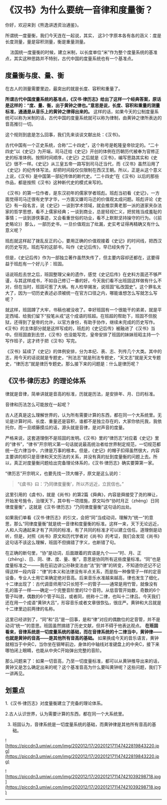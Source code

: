 # 《汉书》为什么要统一音律和度量衡？

你好，欢迎来到《熊逸讲透资治通鉴》。

所谓统一度量衡，我们今天连在一起说，其实， 这3个字原本各有各的涵义：度是长度测量，量是容积测量，衡是重量测量。

    法国统一度量衡的时候，建立米制，以长度单位“米”作为整个度量系统的基准点，其实这种思路并不特别，古代中国的度量系统也有一个基准点。

## 度量衡与度、量、衡

在古人的测量需要里边，最突出的就是长度、容积和重量了。

 **所谓古代中国度量系统的基准点，《汉书·律历志》给出了这样一个经典答案，原话是这样的：“度、量、衡，出于黄钟之律也。”意思是说，长度、容积和重量的测量标准，通通是从音乐上的黄钟之律得出来的。** 这样的话，如果今天的公制度量系统可以称为米制的话，古代中国的度量系统就可以称为律制，由黄钟之律所表达的音高推衍一切。

这个规则到底是怎么回事，我们先来谈谈文献出处：《汉书》。

古代中国有一个正史系统，合称“二十四史”，这个称号是乾隆皇帝钦定的。“二十四史”以《史记》为开端，司马迁给《史记》开创的体例在历朝历代被奉为官修正史的标准体例。按照时间顺序，《史记》之后就是《汉书》，编写思路其实和《史记》很不一样。《史记》从三皇五帝一路写到司马迁当代，而《汉书》虽然沿用了《史记》的纪传体写法，却把时间段仅仅限制在西汉王朝。所以，正是从这个意义上说，《汉书》是中国第一部纪传体的断代史。“二十四史”在《汉书》以后的那些作品，都是按照《汉书》这种断代史的模式来写的。

《汉书》的第一位作者，是东汉初年的儒家学者班彪。班彪当初看《史记》，一方面觉得司马迁很有史学才华，一方面又嫌司马迁的价值观太成问题。班彪评论《史记》有一段名言，说《史记》一谈到学术领域，就会推崇黄老那一派的道家夹杂法家的哲学思想，看不上儒家经典；一谈到商业，总是轻视仁义，把贫贱当成羞耻的事情；一谈到游侠事迹，又会看重世俗的功业，看不上默默坚持操守的行为。（《前史略论》）那么，一部历史书，一旦价值观出了纰漏，史实考证得再精确又有什么意义呢？

班彪就这样起了拨乱反正的心，要用正确的价值观接着《史记》的时间线，把西汉的历史写完。班彪写的这部书，叫作《史记后传》，早已经失传了。

但是，《史记后传》作为一部独立著作虽然失传了，但主要内容却还都在，这要得益于班彪有一个好儿子：班固。

话说班彪去世之后，班固整理父亲的遗作，感觉《史记后传》在史料方面还不够严谨，与其这样成书，不如自己修订一番的好。今天我们看不出班固这样做有什么不对，但在当时，班固可惹了大祸。有人检举揭发，说班固“私改国史”。这个罪名太大了，因为一切历史表述必须被统一在官方口径之内，哪能谁想怎么写就怎么写呢？

就这样，班固蹲了大牢，书稿也被没收了。幸好班固有一个很能干的弟弟，就是平定西域、给我们留下“投笔从戎”这个成语的班超。在班超的帮助下，班固不但脱狱，还得到了皇帝的允许，以官方身份，有助手协作，继续未完成的历史写作。《汉书》的主体部分就是这样写成的，班彪的《史记后传》被融进了《汉书》当中。但班固直到去世，《汉书》也没能写完，皇帝安排了班固的妹妹班昭主持一个写作班子，这才终于把《汉书》写完。

《汉书》延续了《史记》的体例安排，分为本纪、表、志、列传几个大类。其中的志，用今天的话说就是专题史，“刑法志”就是刑法专题史，“天文志”就是天文专题史，“律历志”就是律历专题史。那么接下来的问题是：什么是律历呢？

## 《汉书·律历志》的理论体系

律就是音律，简单讲就是音高的标准，历就是历法，是安排年、月、日的标准。

音律和历法怎么可能放在一起呢？

古人还真是这么理解世界的，认为所有需要计算的东西，都在同一个大系统里。无论是计算时间、长度、重量还是容积，谁都不是独立存在的，大家你依托我，我依托你，而一旦顺藤摸瓜的话，源头就是音律，是对声音的度量。

严格来说，这套道理倒不是班固的发明。《汉书》里的“律历志”对应着《史记》里的“律书”，“律书”开宗明义第一句话就说最高统治者给世界制定规范，一切规范都统一在六律当中，六律是万事的根本。但是，《史记》的帽子扣得虽然很大，内容主要讲的却只是音律和天文历法的关系，并没有真的扯到度量衡的问题上去。所以，真正对度量衡问题给出完备理论体系的，《汉书·律历志》确实要算第一家。

“律历志”开宗明义，也要先找一顶大帽子，原文是这么说的：

> “《虞书》曰：‘乃同律度量衡’，所以齐远近，立民信也。”

这里引用的《虞书》，就是《尚书》的第2篇《舜典》，内容是舜接受了尧的禅让，开始发号施令，治理天下，其中有一项措施，原文叫作“协时月正（zhēng）日同律度量衡”，这就是《汉书·律历志》“乃同律度量衡”这句话的出处。

如果我们单看《汉书·律历志》的引文，会把“同”当成动词，理解为“统一”的意思，那么“同律度量衡”就是统一音律和度量衡的标准。这样一来，天下无论远近，人和人沟通起来才有了共同的标准，有了共同的标准才可以建立信任。道理倒是动听，但是，对照《尚书》原文和历代学者对《尚书》的考证，我们会发现《尚书》这句话不该这么理解，班固不但搞错了字义，也断错了句。

在正确的断句里，“协”是动词，后面跟着的宾语是九个——“时、月、正（zhēng）、日、同、律、度、量、衡”，意思是协同所有这些度量标准。“同”也是度量标准之一——我在前边讲公孙鞅变法由“法”到“律”的转变，不知道你还记不记得这样一段内容：“律”的本义和法律没有半点关系，而是指一种像管子一样的定音设备，专业人士用它来确定绝对音高。后来音乐水准越来越高，律也发生了细化，十二律出现了：古代调音师用12只长短不一的管子——通常是用竹管，就像没有孔的笛子一样——确定一个完整音阶里的12个音符。从低音管开始数，奇数的6个管子叫律，偶数的6个管子叫吕，或者同，统称十二律，也叫十二律吕。今天我们还在用一个成语“黄钟大吕”，形容音乐或者文章很恢弘，很庄严。黄钟和大吕就是十二律里边前两律的名称。

这里已经讲到了，“同”和“吕”是一回事，是和“律”对应的偶数位的定音管，并不是动词“统一”的意思。班固虽然搞错了历史文献，但并不碍于他表达观点。 **在班固看来，音律系统是一切度量系统的基础，而在音律系统的十二律当中，黄钟律——也就是黄钟的音高——是其他所有音高的基础。** 如果换成今天的音乐语言，黄钟就相当于中央C，当你坐在钢琴前边，身体的中轴线对准键盘上的中央C，接下来哪怕闭上眼睛，也能从中央C开始弹出完整的音阶。

那么问题来了：如果一切音高，乃至一切度量标准，都可以从黄钟推导出来的话，黄钟又是怎么确定出来的呢？这个基准音高为什么要叫黄钟呢？这些问题，我们下一讲再见。

## 划重点

1.《汉书·律历志》对度量衡建立了完备的理论体系。

2.古人认识世界，认为需要计算的东西，都在同一个大系统里。
 
3. 班固认为，音律系统是一切度量系统的基础，而黄钟律是其他所有音高的基础。

![https://piccdn3.umiwi.com/img/202012/17/202012171147422819843220.jpg](https://piccdn3.umiwi.com/img/202012/17/202012171147422819843220.jpg)

![https://piccdn3.umiwi.com/img/202012/17/202012171147421039298718.jpg](https://piccdn3.umiwi.com/img/202012/17/202012171147421039298718.jpg)

---
